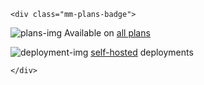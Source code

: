 ```{raw} html
<div class="mm-plans-badge">
```

![plans-img](/_static/images/badges/flag_icon.svg) Available on [all plans](https://mattermost.com/pricing/)

![deployment-img](/_static/images/badges/deployment_icon.svg) [self-hosted](https://mattermost.com/download/) deployments

```{raw} html
</div>
```